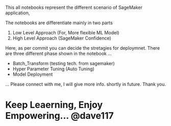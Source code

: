 This all notebooks represent the different scenario of SageMaker application, 

The notebooks are differentiate mainly in two parts
1. Low Level Approach (For, More flexible ML Model)
2. High Level Approach (SageMaker Confidence)


Here, as per commit you can decide the stretagies for deploymnet. There are three different phase shown in the notebook ...

- Batch_Transform (testing tech. from sagemaker)
- Hyper Parameter Tuning (Auto Tuning)  
- Model Deployment 


... Please connect with me, I will give more info. shortly in future. Thank you.

# Keep Leaerning, Enjoy Empowering... @dave117
